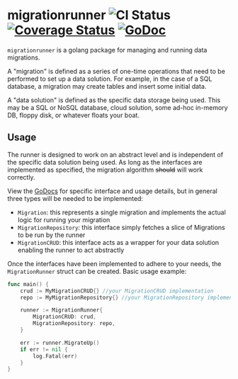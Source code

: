 # migrationrunner ![CI Status](https://github.com/mhogar/migrationrunner/actions/workflows/CI.yml/badge.svg) [![Coverage Status](https://coveralls.io/repos/github/mhogar/migrationrunner/badge.svg)](https://coveralls.io/github/mhogar/migrationrunner) [![GoDoc](https://godoc.org/github.com/mhogar/migrationrunner?status.svg)](https://pkg.go.dev/github.com/mhogar/migrationrunner)

`migrationrunner` is a golang package for managing and running data migrations. 

A "migration" is defined as a series of one-time operations that need to be performed to set up a data solution. For example, in the case of a SQL database, a migration may create tables and insert some initial data.

A "data solution" is defined as the specific data storage being used. This may be a SQL or NoSQL database, cloud solution, some ad-hoc in-memory DB, floppy disk, or whatever floats your boat.

## Usage

The runner is designed to work on an abstract level and is independent of the specific data solution being used. As long as the interfaces are implemented as specified, the migration algorithm ~~should~~ will work correctly.

View the [GoDocs](https://pkg.go.dev/github.com/mhogar/migrationrunner) for specific interface and usage details, but in general three types will be needed to be implemented:
- `Migration`: this represents a single migration and implements the actual logic for running your migration
- `MigrationRepository`: this interface simply fetches a slice of Migrations to be run by the runner
- `MigrationCRUD`: this interface acts as a wrapper for your data solution enabling the runner to act abstractly

Once the interfaces have been implemented to adhere to your needs, the `MigrationRunner` struct can be created. Basic usage example:
```go
func main() {
    crud := MyMigrationCRUD{} //your MigrationCRUD implementation
    repo := MyMigrationRepository{} //your MigrationRepository implementation

    runner := MigrationRunner{
        MigrationCRUD: crud,
        MigrationRepository: repo,
    }

    err := runner.MigrateUp()
    if err != nil {
        log.Fatal(err)
    }
}
```
